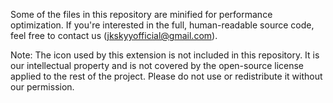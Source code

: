 Some of the files in this repository are minified for performance optimization. 
If you're interested in the full, human-readable source code, feel free to contact us (jkskyyofficial@gmail.com).

Note: The icon used by this extension is not included in this repository. 
It is our intellectual property and is not covered by the open-source license applied to the rest of the project. 
Please do not use or redistribute it without our permission.
